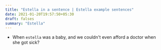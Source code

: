 ```yaml
---
title: "Estella in a sentence | Estella example sentences"
date: 2021-01-20T19:57:50+05:30
draft: falses
summary: "Estella"
---
```

- When `estella` was a baby, and we couldn't even afford a doctor when she got sick?
                 
